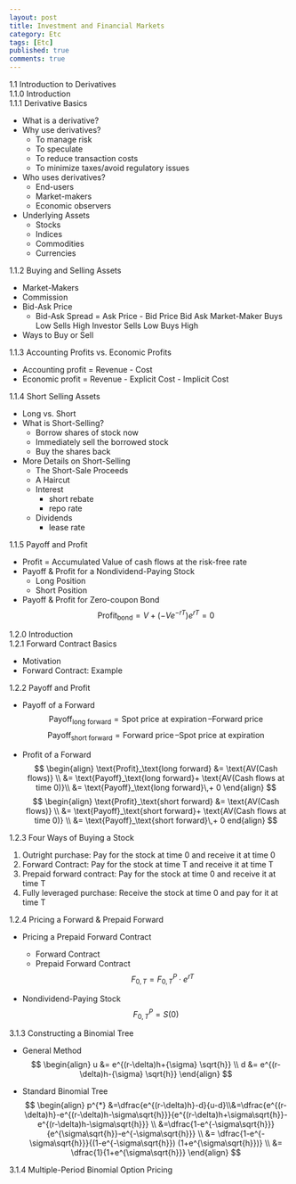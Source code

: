 ```yaml
---
layout: post
title: Investment and Financial Markets
category: Etc
tags: [Etc]
published: true
comments: true
---
```


1.1 Introduction to Derivatives  
1.1.0 Introduction  
1.1.1 Derivative Basics   
 - What is a derivative?
 - Why use derivatives?
   - To manage risk
   - To speculate
   - To reduce transaction costs
   - To minimize taxes/avoid regulatory issues
 - Who uses derivatives?
   - End-users
   - Market-makers
   - Economic observers
 - Underlying Assets
   - Stocks
   - Indices
   - Commodities
   - Currencies

1.1.2 Buying and Selling Assets  
 - Market-Makers
 - Commission
 - Bid-Ask Price
   - Bid-Ask Spread = Ask Price - Bid Price
 	                Bid	        Ask
        Market-Maker	Buys Low	Sells High
        Investor	Sells Low	Buys High
 - Ways to Buy or Sell

1.1.3 Accounting Profits vs. Economic Profits  
 - Accounting profit = Revenue - Cost
 - Economic profit = Revenue - Explicit Cost - Implicit Cost

1.1.4 Short Selling Assets    
 - Long vs. Short
 - What is Short-Selling?
   - Borrow shares of stock now
   - Immediately sell the borrowed stock
   - Buy the shares back
 - More Details on Short-Selling
   - The Short-Sale Proceeds
   - A Haircut
   - Interest
     - short rebate
     - repo rate
   - Dividends
     - lease rate

1.1.5 Payoff and Profit  
 - Profit  = Accumulated Value of cash flows at the risk-free rate
 - Payoff & Profit for a Nondividend-Paying Stock
   - Long Position
   - Short Position
 - Payoff & Profit for Zero-coupon Bond  
   $$ \text{Profit}_\text{bond}=V+\left(-Ve^{-rT}\right)e^{rT}=0 $$
   
1.2.0 Introduction  
1.2.1 Forward Contract Basics  
 - Motivation
 - Forward Contract: Example

1.2.2 Payoff and Profit  
 - Payoff of a Forward  
 $$ \text{Payoff}_\text{long forward} = \text{Spot price at expiration}\,– \text{Forward price} $$
 $$ \text{Payoff}_\text{short forward} = \text{Forward price}\,– \text{Spot price at expiration} $$

 - Profit of a Forward
 $$ 
 \begin{align} \text{Profit}_\text{long forward} 
 &= \text{AV(Cash flows)} \\
 &= \text{Payoff}_\text{long forward}+ \text{AV(Cash flows at time 0)}\\ 
 &= \text{Payoff}_\text{long forward}\,+ 0
 \end{align}
 $$
 $$
 \begin{align} \text{Profit}_\text{short forward} 
 &= \text{AV(Cash flows)} \\ 
 &= \text{Payoff}_\text{short forward}+ \text{AV(Cash flows at time 0)} \\
 &= \text{Payoff}_\text{short forward}\,+ 0  
 end{align}
 $$

1.2.3 Four Ways of Buying a Stock  
 1. Outright purchase: Pay for the stock at time 0 and receive it at time 0
 2. Forward Contract: Pay for the stock at time T and receive it at time T
 3. Prepaid forward contract: Pay for the stock at time 0 and receive it at time T
 4. Fully leveraged purchase: Receive the stock at time 0 and pay for it at time T

1.2.4 Pricing a Forward & Prepaid Forward
 - Pricing a Prepaid Forward Contract
   - Forward Contract
   - Prepaid Forward Contract  
 $$ F_{0,T}=F_{0,T}^{P}\cdot e^{rT} $$

 - Nondividend-Paying Stock  
 $$ F_{0,T}^{P}= S(0) $$



3.1.3 Constructing a Binomial Tree
 - General Method   
   $$ \begin{align} 
   u &=  e^{(r-\delta)h+{\sigma} \sqrt{h}} \\ 
   d &=  e^{(r-\delta)h-{\sigma} \sqrt{h}}    
   \end{align} $$
   
 - Standard Binomial Tree  
   $$ \begin{align} p^{*} &=\dfrac{e^{(r-\delta)h}-d}{u-d}\\&=\dfrac{e^{(r-\delta)h}-e^{(r-\delta)h-\sigma\sqrt{h}}}{e^{(r-\delta)h+\sigma\sqrt{h}}-e^{(r-\delta)h-\sigma\sqrt{h}}} \\ &=\dfrac{1-e^{-\sigma\sqrt{h}}}{e^{\sigma\sqrt{h}}-e^{-\sigma\sqrt{h}}} \\ &= \dfrac{1-e^{-\sigma\sqrt{h}}}{(1-e^{-\sigma\sqrt{h}}) (1+e^{\sigma\sqrt{h}})} \\ &= \dfrac{1}{1+e^{\sigma\sqrt{h}}} \end{align} $$

3.1.4 Multiple-Period Binomial Option Pricing  
